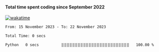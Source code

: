 #### Total time spent coding since September 2022
[![wakatime](https://wakatime.com/badge/user/bd8e0534-375c-4181-bbb2-1498a041c6e3.svg)](https://wakatime.com/@bd8e0534-375c-4181-bbb2-1498a041c6e3)

<!--START_SECTION:waka-->

```txt
From: 15 November 2023 - To: 22 November 2023

Total Time: 0 secs

Python   0 secs          ⣿⣿⣿⣿⣿⣿⣿⣿⣿⣿⣿⣿⣿⣿⣿⣿⣿⣿⣿⣿⣿⣿⣿⣿⣿   100.00 %
```

<!--END_SECTION:waka-->
